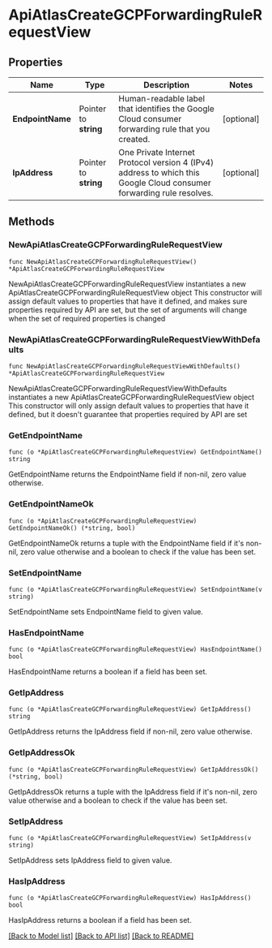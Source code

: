 # ApiAtlasCreateGCPForwardingRuleRequestView

## Properties

Name | Type | Description | Notes
------------ | ------------- | ------------- | -------------
**EndpointName** | Pointer to **string** | Human-readable label that identifies the Google Cloud consumer forwarding rule that you created. | [optional] 
**IpAddress** | Pointer to **string** | One Private Internet Protocol version 4 (IPv4) address to which this Google Cloud consumer forwarding rule resolves. | [optional] 

## Methods

### NewApiAtlasCreateGCPForwardingRuleRequestView

`func NewApiAtlasCreateGCPForwardingRuleRequestView() *ApiAtlasCreateGCPForwardingRuleRequestView`

NewApiAtlasCreateGCPForwardingRuleRequestView instantiates a new ApiAtlasCreateGCPForwardingRuleRequestView object
This constructor will assign default values to properties that have it defined,
and makes sure properties required by API are set, but the set of arguments
will change when the set of required properties is changed

### NewApiAtlasCreateGCPForwardingRuleRequestViewWithDefaults

`func NewApiAtlasCreateGCPForwardingRuleRequestViewWithDefaults() *ApiAtlasCreateGCPForwardingRuleRequestView`

NewApiAtlasCreateGCPForwardingRuleRequestViewWithDefaults instantiates a new ApiAtlasCreateGCPForwardingRuleRequestView object
This constructor will only assign default values to properties that have it defined,
but it doesn't guarantee that properties required by API are set

### GetEndpointName

`func (o *ApiAtlasCreateGCPForwardingRuleRequestView) GetEndpointName() string`

GetEndpointName returns the EndpointName field if non-nil, zero value otherwise.

### GetEndpointNameOk

`func (o *ApiAtlasCreateGCPForwardingRuleRequestView) GetEndpointNameOk() (*string, bool)`

GetEndpointNameOk returns a tuple with the EndpointName field if it's non-nil, zero value otherwise
and a boolean to check if the value has been set.

### SetEndpointName

`func (o *ApiAtlasCreateGCPForwardingRuleRequestView) SetEndpointName(v string)`

SetEndpointName sets EndpointName field to given value.

### HasEndpointName

`func (o *ApiAtlasCreateGCPForwardingRuleRequestView) HasEndpointName() bool`

HasEndpointName returns a boolean if a field has been set.

### GetIpAddress

`func (o *ApiAtlasCreateGCPForwardingRuleRequestView) GetIpAddress() string`

GetIpAddress returns the IpAddress field if non-nil, zero value otherwise.

### GetIpAddressOk

`func (o *ApiAtlasCreateGCPForwardingRuleRequestView) GetIpAddressOk() (*string, bool)`

GetIpAddressOk returns a tuple with the IpAddress field if it's non-nil, zero value otherwise
and a boolean to check if the value has been set.

### SetIpAddress

`func (o *ApiAtlasCreateGCPForwardingRuleRequestView) SetIpAddress(v string)`

SetIpAddress sets IpAddress field to given value.

### HasIpAddress

`func (o *ApiAtlasCreateGCPForwardingRuleRequestView) HasIpAddress() bool`

HasIpAddress returns a boolean if a field has been set.


[[Back to Model list]](../README.md#documentation-for-models) [[Back to API list]](../README.md#documentation-for-api-endpoints) [[Back to README]](../README.md)


